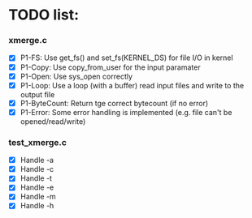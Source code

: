 # TODO list:
### xmerge.c
- [x] P1-FS: Use get_fs() and set_fs(KERNEL_DS) for file I/O in kernel 
- [x] P1-Copy: Use copy_from_user for the input paramater
- [x] P1-Open: Use sys_open correctly 
- [x] P1-Loop: Use a loop (with a buffer) read input files and write to the output file
- [x] P1-ByteCount: Return tge correct bytecount (if no error)
- [x] P1-Error: Some error handling is implemented (e.g. file can't be opened/read/write)

### test_xmerge.c 
- [x] Handle -a
- [x] Handle -c
- [x] Handle -t
- [x] Handle -e
- [x] Handle -m
- [x] Handle -h
